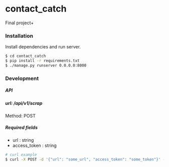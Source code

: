# contact_catch
Final project+


### Installation

Install dependencies and run server.

```sh
$ cd contact_catch
$ pip install -r requirements.txt 
$ ./manage.py runserver 0.0.0.0:8000
```

### Development

##### API
##### url: /api/v1/scrap
Method: POST
##### Required fields
* url : string
* access_token : string

```sh
# curl example
$ curl -X POST -d '{"url": "some_url", "access_token": "some_token"}' -H 'Content-Type: application/json' 127.0.0.1:8000/api/v1/scrap
```

